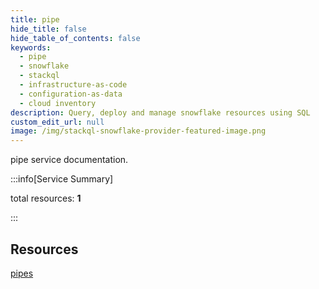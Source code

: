 ```yaml
---
title: pipe
hide_title: false
hide_table_of_contents: false
keywords:
  - pipe
  - snowflake
  - stackql
  - infrastructure-as-code
  - configuration-as-data
  - cloud inventory
description: Query, deploy and manage snowflake resources using SQL
custom_edit_url: null
image: /img/stackql-snowflake-provider-featured-image.png
---
```


pipe service documentation.

:::info[Service Summary]

total resources: __1__  

:::

## Resources
<div class="row">
<div class="providerDocColumn">
<a href="/pipe/pipes/">pipes</a>
</div>
<div class="providerDocColumn">

</div>
</div>